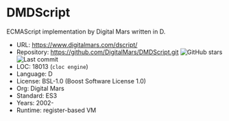 # DMDScript

ECMAScript implementation by Digital Mars written in D.

* URL:        https://www.digitalmars.com/dscript/
* Repository: https://github.com/DigitalMars/DMDScript.git <img src="https://img.shields.io/github/stars/DigitalMars/DMDScript?label=&style=flat-square" alt="GitHub stars" title="GitHub stars"><img src="https://img.shields.io/github/last-commit/DigitalMars/DMDScript?label=&style=flat-square" alt="Last commit" title="Last commit">
* LOC:        18013 (`cloc engine`)
* Language:   D
* License:    BSL-1.0 (Boost Software License 1.0)
* Org:        Digital Mars
* Standard:   ES3
* Years:      2002-
* Runtime:    register-based VM
